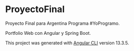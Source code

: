 # ProyectoFinal

Proyecto Final para Argentina Programa #YoProgramo.

Portfolio Web con Angular y Spring Boot.

This project was generated with [Angular CLI](https://github.com/angular/angular-cli) version 13.3.5.